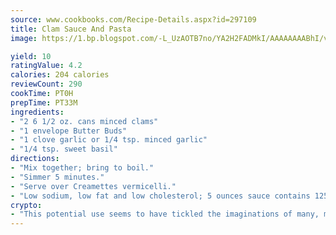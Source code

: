 ```yaml
---
source: www.cookbooks.com/Recipe-Details.aspx?id=297109
title: Clam Sauce And Pasta
image: https://1.bp.blogspot.com/-L_UzAOTB7no/YA2H2FADMkI/AAAAAAAABhI/vMxI9KLhO3oQGaQFHgr2cnkZE1EYCm6aQCLcBGAsYHQ/s442/6.png

yield: 10
ratingValue: 4.2
calories: 204 calories
reviewCount: 290
cookTime: PT0H
prepTime: PT33M
ingredients:
- "2 6 1/2 oz. cans minced clams"
- "1 envelope Butter Buds"
- "1 clove garlic or 1/4 tsp. minced garlic"
- "1/4 tsp. sweet basil"
directions:
- "Mix together; bring to boil."
- "Simmer 5 minutes."
- "Serve over Creamettes vermicelli."
- "Low sodium, low fat and low cholesterol; 5 ounces sauce contains 125 calories, 2 ounces pasta contains 210 calories."
crypto:
- "This potential use seems to have tickled the imaginations of many, many bitcoin fanciers."
---
```

